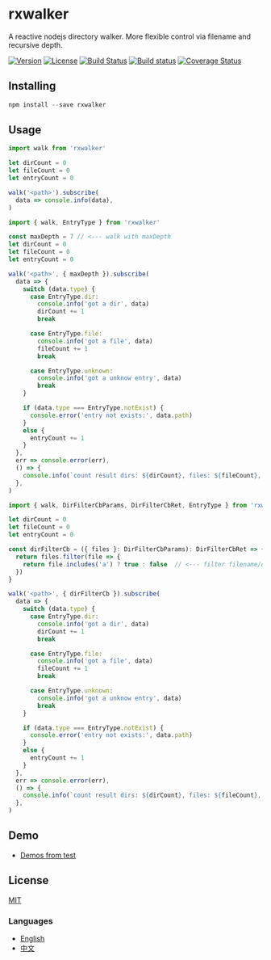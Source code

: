 # rxwalker
A reactive nodejs directory walker. More flexible control via filename and recursive depth.

[![Version](https://img.shields.io/npm/v/rxwalker.svg)](https://www.npmjs.com/package/rxwalker)
[![License](https://img.shields.io/badge/license-MIT-blue.svg)](https://opensource.org/licenses/MIT)
[![Build Status](https://travis-ci.org/waitingsong/node-rxwalker.svg?branch=master)](https://travis-ci.org/waitingsong/node-rxwalker)
[![Build status](https://ci.appveyor.com/api/projects/status/jt1a2bo4jk6b9728/branch/master?svg=true)](https://ci.appveyor.com/project/waitingsong/node-rxwalker/branch/master)
[![Coverage Status](https://coveralls.io/repos/github/waitingsong/node-rxwalker/badge.svg?branch=master)](https://coveralls.io/github/waitingsong/node-rxwalker?branch=master)


## Installing
```powershell
npm install --save rxwalker
```

## Usage
```ts
import walk from 'rxwalker'

let dirCount = 0
let fileCount = 0
let entryCount = 0

walk('<path>').subscribe(
  data => console.info(data),
)
```

```ts
import { walk, EntryType } from 'rxwalker'

const maxDepth = 7 // <--- walk with maxDepth
let dirCount = 0
let fileCount = 0
let entryCount = 0

walk('<path>', { maxDepth }).subscribe(
  data => {
    switch (data.type) {
      case EntryType.dir:
        console.info('got a dir', data)
        dirCount += 1
        break

      case EntryType.file:
        console.info('got a file', data)
        fileCount += 1
        break

      case EntryType.unknown:
        console.info('got a unknow entry', data)
        break
    }

    if (data.type === EntryType.notExist) {
      console.error('entry not exists:', data.path)
    }
    else {
      entryCount += 1
    }
  },
  err => console.error(err),
  () => {
    console.info(`count result dirs: ${dirCount}, files: ${fileCount}, entries: ${entryCount}`)
  },
)
```


```ts
import { walk, DirFilterCbParams, DirFilterCbRet, EntryType } from 'rxwalker'

let dirCount = 0
let fileCount = 0
let entryCount = 0

const dirFilterCb = ({ files }: DirFilterCbParams): DirFilterCbRet => {
  return files.filter(file => {
    return file.includes('a') ? true : false  // <--- filter filename/dirname
  })
}

walk('<path>', { dirFilterCb }).subscribe(
  data => {
    switch (data.type) {
      case EntryType.dir:
        console.info('got a dir', data)
        dirCount += 1
        break

      case EntryType.file:
        console.info('got a file', data)
        fileCount += 1
        break

      case EntryType.unknown:
        console.info('got a unknow entry', data)
        break
    }

    if (data.type === EntryType.notExist) {
      console.error('entry not exists:', data.path)
    }
    else {
      entryCount += 1
    }
  },
  err => console.error(err),
  () => {
    console.info(`count result dirs: ${dirCount}, files: ${fileCount}, entries: ${entryCount}`)
  },
)
```


## Demo
- [Demos from test](https://github.com/waitingsong/node-rxwalker/blob/master/test/20_index.test.ts)


## License
[MIT](LICENSE)


### Languages
- [English](README.md)
- [中文](README.zh-CN.md)
